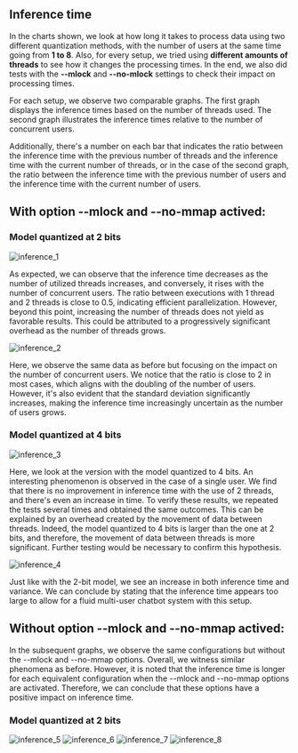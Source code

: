 Inference time
---

In the charts shown, we look at how long it takes to process data using two different quantization methods, with the number of users at the same time going from **1 to 8**. Also, for every setup, we tried using **different amounts of threads** to see how it changes the processing times. In the end, we also did tests with the **--mlock** and **--no-mlock** settings to check their impact on processing times.

For each setup, we observe two comparable graphs. The first graph displays the inference times based on the number of threads used. The second graph illustrates the inference times relative to the number of concurrent users.

Additionally, there's a number on each bar that indicates the ratio between the inference time with the previous number of threads and the inference time with the current number of threads, or in the case of the second graph, the ratio between the inference time with the previous number of users and the inference time with the current number of users.

With option --mlock and --no-mmap actived:
------------------------------------------

### Model quantized at 2 bits

![inference_1](images/infTime_img1.png)

As expected, we can observe that the inference time decreases as the number of utilized threads increases, and conversely, it rises with the number of concurrent users. The ratio between executions with 1 thread and 2 threads is close to 0.5, indicating efficient parallelization. However, beyond this point, increasing the number of threads does not yield as favorable results. This could be attributed to a progressively significant overhead as the number of threads grows.

![inference_2](images/infTime_img2.png)

Here, we observe the same data as before but focusing on the impact on the number of concurrent users. We notice that the ratio is close to 2 in most cases, which aligns with the doubling of the number of users. However, it's also evident that the standard deviation significantly increases, making the inference time increasingly uncertain as the number of users grows.

### Model quantized at 4 bits

![inference_3](images/infTime_img3.png)

Here, we look at the version with the model quantized to 4 bits. An interesting phenomenon is observed in the case of a single user. We find that there is no improvement in inference time with the use of 2 threads, and there's even an increase in time. To verify these results, we repeated the tests several times and obtained the same outcomes. This can be explained by an overhead created by the movement of data between threads. Indeed, the model quantized to 4 bits is larger than the one at 2 bits, and therefore, the movement of data between threads is more significant. Further testing would be necessary to confirm this hypothesis.

![inference_4](images/infTime_img4.png)

Just like with the 2-bit model, we see an increase in both inference time and variance. We can conclude by stating that the inference time appears too large to allow for a fluid multi-user chatbot system with this setup.

Without option --mlock and --no-mmap actived:
---------------------------------------------

In the subsequent graphs, we observe the same configurations but without the --mlock and --no-mmap options. Overall, we witness similar phenomena as before. However, it is noted that the inference time is longer for each equivalent configuration when the --mlock and --no-mmap options are activated. Therefore, we can conclude that these options have a positive impact on inference time.

### Model quantized at 2 bits

![inference_5](images/infTime_img5.png)
![inference_6](images/infTime_img6.png)
![inference_7](images/infTime_img7.png)
![inference_8](images/infTime_img8.png)
